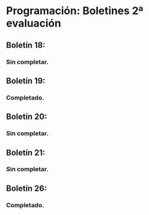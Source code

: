 # Programación: Boletines 2ª evaluación

## Boletín 18:
### Sin completar.

## Boletín 19:
### Completado.

## Boletín 20:
### Sin completar.

## Boletín 21:
### Sin completar.

## Boletín 26:
### Completado.
